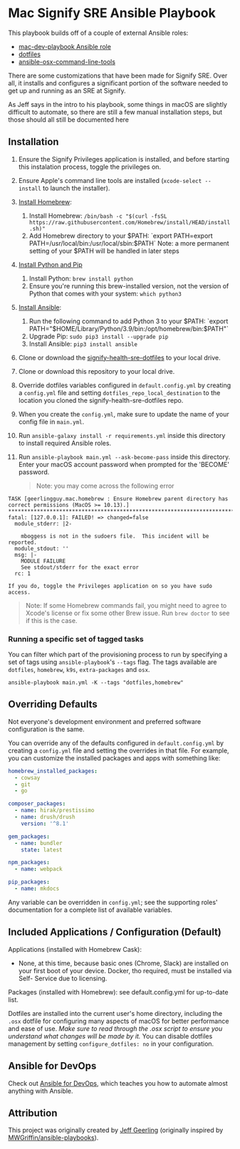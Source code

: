 # Mac Signify SRE Ansible Playbook

This playbook builds off of a couple of external Ansible roles:
- [mac-dev-playbook Ansible role](https://github.com/geerlingguy/mac-dev-playbook)
- [dotfiles](https://github.com/geerlingguy/dotfiles)
- [ansible-osx-command-line-tools](https://github.com/elliotweiser/ansible-osx-command-line-tools)

There are some customizations that have been made for Signify SRE. Over all, it installs and configures a significant portion of the software needed to get up and running as an SRE at Signify.

As Jeff says in the intro to his playbook, some things in macOS are slightly difficult to automate, so there are still a few manual installation steps, but those should all still be documented here

## Installation

  1. Ensure the Signify Privileges application is installed, and before starting
     this instalation process, toggle the privileges on.
  1. Ensure Apple's command line tools are installed (`xcode-select --install` to launch the installer).
  1. [Install Homebrew](https://brew.sh/#install):

     1. Install Homebrew: `/bin/bash -c "$(curl -fsSL https://raw.githubusercontent.com/Homebrew/install/HEAD/install.sh)"`
     1. Add Homebrew directory to your $PATH: `export PATH=export PATH=/usr/local/bin:/usr/local/sbin:$PATH`
        Note: a more permanent setting of your $PATH will be handled in later steps

  1. [Install Python and Pip](https://docs.python-guide.org/starting/install3/osx/)

     1. Install Python: `brew install python`
     1. Ensure you're running this brew-installed version, not the version of Python
        that comes with your system: `which python3`
  
  1. [Install Ansible](https://docs.ansible.com/ansible/latest/installation_guide/index.html):

     1. Run the following command to add Python 3 to your $PATH: `export PATH="$HOME/Library/Python/3.9/bin:/opt/homebrew/bin:$PATH"`
     1. Upgrade Pip: `sudo pip3 install --upgrade pip`
     1. Install Ansible: `pip3 install ansible`

  1. Clone or download the [signify-health-sre-dotfiles](https://github.com/mboggess-signify/signify-health-sre-dotfiles) to your local drive.
  1. Clone or download this repository to your local drive.
  1. Override dotfiles variables configured in `default.config.yml` by creating a `config.yml` file and setting `dotfiles_repo_local_destination` to the location you cloned the signify-health-sre-dotfiles repo.
  1. When you create the `config.yml`, make sure to update the name of your config file in `main.yml`.
  1. Run `ansible-galaxy install -r requirements.yml` inside this directory to install required Ansible roles.
  1. Run `ansible-playbook main.yml --ask-become-pass` inside this directory. Enter your macOS account password when prompted for the 'BECOME' password.

     > Note: you may come across the following error

```
TASK [geerlingguy.mac.homebrew : Ensure Homebrew parent directory has correct permissions (MacOS >= 10.13).] ***************************************************************************************************************
fatal: [127.0.0.1]: FAILED! => changed=false
  module_stderr: |2-

    mboggess is not in the sudoers file.  This incident will be reported.
  module_stdout: ''
  msg: |-
    MODULE FAILURE
    See stdout/stderr for the exact error
  rc: 1
```

    If you do, toggle the Privileges application on so you have sudo access.

> Note: If some Homebrew commands fail, you might need to agree to Xcode's license or fix some other Brew issue. Run `brew doctor` to see if this is the case.

### Running a specific set of tagged tasks

You can filter which part of the provisioning process to run by specifying a set of tags using `ansible-playbook`'s `--tags` flag. The tags available are `dotfiles`, `homebrew`, `k9s`, `extra-packages` and `osx`.

    ansible-playbook main.yml -K --tags "dotfiles,homebrew"

## Overriding Defaults

Not everyone's development environment and preferred software configuration is the same.

You can override any of the defaults configured in `default.config.yml` by creating a `config.yml` file and setting the overrides in that file. For example, you can customize the installed packages and apps with something like:

```yaml
homebrew_installed_packages:
  - cowsay
  - git
  - go

composer_packages:
  - name: hirak/prestissimo
  - name: drush/drush
    version: '^8.1'

gem_packages:
  - name: bundler
    state: latest

npm_packages:
  - name: webpack

pip_packages:
  - name: mkdocs
```

Any variable can be overridden in `config.yml`; see the supporting roles' documentation for a complete list of available variables.

## Included Applications / Configuration (Default)

Applications (installed with Homebrew Cask):

  - None, at this time, because basic ones (Chrome, Slack) are installed on your first boot of your device. Docker, tho required, must be installed via Self- Service due to licensing.

Packages (installed with Homebrew): see default.config.yml for up-to-date list.


Dotfiles are  installed into the current user's home directory, including the `.osx` dotfile for configuring many aspects of macOS for better performance and ease of use. *Make sure to read through the .osx script to ensure you understand what changes will be made by it.* You can disable dotfiles management by setting `configure_dotfiles: no` in your configuration.

## Ansible for DevOps

Check out [Ansible for DevOps](https://www.ansiblefordevops.com/), which teaches you how to automate almost anything with Ansible.

## Attribution

This project was originally created by [Jeff Geerling](https://www.jeffgeerling.com/) (originally inspired by [MWGriffin/ansible-playbooks](https://github.com/MWGriffin/ansible-playbooks)).
